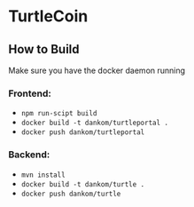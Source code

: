 # TurtleCoin
## How to Build  
Make sure you have the docker daemon running
### Frontend:  
* ``npm run-scipt build``
* ``docker build -t dankom/turtleportal .``
* ``docker push dankom/turtleportal``  
### Backend:  
* ``mvn install``
* ``docker build -t dankom/turtle .``
* ``docker push dankom/turtle``

